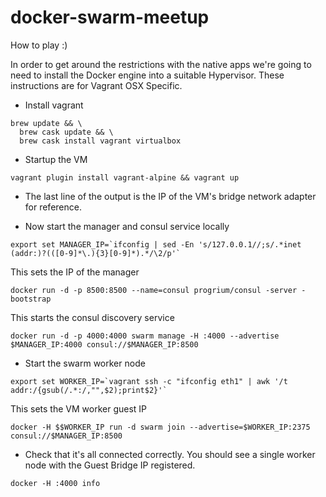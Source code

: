 # docker-swarm-meetup

How to play :)

In order to get around the restrictions with the native apps we're going to need to install the Docker engine into a suitable Hypervisor.  These instructions are for Vagrant OSX Specific.

* Install vagrant

```
brew update && \
  brew cask update && \
  brew cask install vagrant virtualbox
```

* Startup the VM

```
vagrant plugin install vagrant-alpine && vagrant up
```

* The last line of the output is the IP of the VM's bridge network adapter for reference.

* Now start the manager and consul service locally

```
export set MANAGER_IP=`ifconfig | sed -En 's/127.0.0.1//;s/.*inet (addr:)?(([0-9]*\.){3}[0-9]*).*/\2/p'`
```

This sets the IP of the manager

```
docker run -d -p 8500:8500 --name=consul progrium/consul -server -bootstrap
```

This starts the consul discovery service

```
docker run -d -p 4000:4000 swarm manage -H :4000 --advertise $MANAGER_IP:4000 consul://$MANAGER_IP:8500
```

* Start the swarm worker node

```
export set WORKER_IP=`vagrant ssh -c "ifconfig eth1" | awk '/t addr:/{gsub(/.*:/,"",$2);print$2}'`
```

This sets the VM worker guest IP

```
docker -H $$WORKER_IP run -d swarm join --advertise=$WORKER_IP:2375 consul://$MANAGER_IP:8500
```

* Check that it's all connected correctly.  You should see a single worker node with the Guest Bridge IP registered.

```
docker -H :4000 info
```


